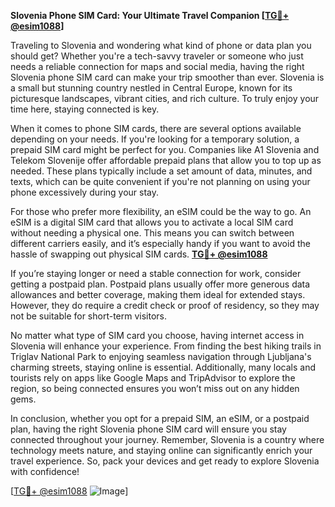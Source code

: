 **Slovenia Phone SIM Card: Your Ultimate Travel Companion [[TG💪+ @esim1088](https://t.me/s/esim1088)]**

Traveling to Slovenia and wondering what kind of phone or data plan you should get? Whether you're a tech-savvy traveler or someone who just needs a reliable connection for maps and social media, having the right Slovenia phone SIM card can make your trip smoother than ever. Slovenia is a small but stunning country nestled in Central Europe, known for its picturesque landscapes, vibrant cities, and rich culture. To truly enjoy your time here, staying connected is key.

When it comes to phone SIM cards, there are several options available depending on your needs. If you're looking for a temporary solution, a prepaid SIM card might be perfect for you. Companies like A1 Slovenia and Telekom Slovenije offer affordable prepaid plans that allow you to top up as needed. These plans typically include a set amount of data, minutes, and texts, which can be quite convenient if you're not planning on using your phone excessively during your stay.

For those who prefer more flexibility, an eSIM could be the way to go. An eSIM is a digital SIM card that allows you to activate a local SIM card without needing a physical one. This means you can switch between different carriers easily, and it’s especially handy if you want to avoid the hassle of swapping out physical SIM cards. **[TG💪+ @esim1088](https://t.me/s/esim1088)**

If you’re staying longer or need a stable connection for work, consider getting a postpaid plan. Postpaid plans usually offer more generous data allowances and better coverage, making them ideal for extended stays. However, they do require a credit check or proof of residency, so they may not be suitable for short-term visitors.

No matter what type of SIM card you choose, having internet access in Slovenia will enhance your experience. From finding the best hiking trails in Triglav National Park to enjoying seamless navigation through Ljubljana's charming streets, staying online is essential. Additionally, many locals and tourists rely on apps like Google Maps and TripAdvisor to explore the region, so being connected ensures you won’t miss out on any hidden gems.

In conclusion, whether you opt for a prepaid SIM, an eSIM, or a postpaid plan, having the right Slovenia phone SIM card will ensure you stay connected throughout your journey. Remember, Slovenia is a country where technology meets nature, and staying online can significantly enrich your travel experience. So, pack your devices and get ready to explore Slovenia with confidence!

[[TG💪+ @esim1088](https://t.me/s/esim1088) ![Image](https://i.postimg.cc/Y0z9fWf4/image.png)]